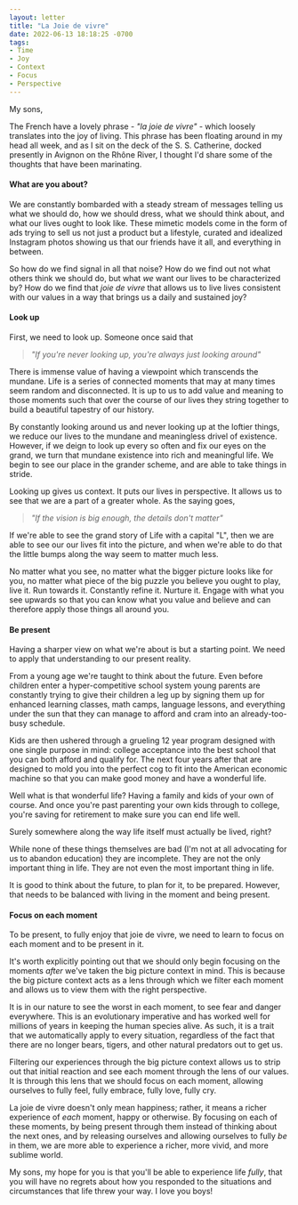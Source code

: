 ```yaml
---
layout: letter
title: "La Joie de vivre"
date: 2022-06-13 18:18:25 -0700
tags:
- Time
- Joy
- Context
- Focus
- Perspective
---
```

My sons,

The French have a lovely phrase - *"la joie de vivre"* - which loosely translates into the joy of living. This phrase has been floating around in my head all week, and as I sit on the deck of the S. S. Catherine, docked presently in Avignon on the Rhône River, I thought I'd share some of the thoughts that have been marinating.

#### What are you about?
We are constantly bombarded with a steady stream of messages telling us what we should do, how we should dress, what we should think about, and what our lives ought to look like. These mimetic models come in the form of ads trying to sell us not just a product but a lifestyle, curated and idealized Instagram photos showing us that our friends have it all, and everything in between.

So how do we find signal in all that noise? How do we find out not what others think we should do, but what *we* want our lives to be characterized by? How do we find that *joie de vivre* that allows us to live lives consistent with our values in a way that brings us a daily and sustained joy?

#### Look up
First, we need to look up. Someone once said that

> *"If you're never looking up, you're always just looking around"*

There is immense value of having a viewpoint which transcends the mundane. Life is a series of connected moments that may at many times seem random and disconnected. It is up to us to add value and meaning to those moments such that over the course of our lives they string together to build a beautiful tapestry of our history.

By constantly looking around us and never looking up at the loftier things, we reduce our lives to the mundane and meaningless drivel of existence. However, if we deign to look up every so often and fix our eyes on the grand, we turn that mundane existence into rich and meaningful life. We begin to see our place in the grander scheme, and are able to take things in stride.

Looking up gives us context. It puts our lives in perspective. It allows us to see that we are a part of a greater whole. As the saying goes,

> *"If the vision is big enough, the details don't matter"*

If we're able to see the grand story of Life with a capital "L", then we are able to see our our lives fit into the picture, and when we're able to do that the little bumps along the way seem to matter much less.

No matter what you see, no matter what the bigger picture looks like for you, no matter what piece of the big puzzle you believe you ought to play, live it. Run towards it. Constantly refine it. Nurture it. Engage with what you see upwards so that you can know what you value and believe and can therefore apply those things all around you.

#### Be present
Having a sharper view on what we're about is but a starting point. We need to apply that understanding to our present reality.

From a young age we're taught to think about the future. Even before children enter a hyper-competitive school system young parents are constantly trying to give their children a leg up by signing them up for enhanced learning classes, math camps, language lessons, and everything under the sun that they can manage to afford and cram into an already-too-busy schedule.

Kids are then ushered through a grueling 12 year program designed with one single purpose in mind: college acceptance into the best school that you can both afford and qualify for. The next four years after that are designed to mold you into the perfect cog to fit into the American economic machine so that you can make good money and have a wonderful life.

Well what is that wonderful life? Having a family and kids of your own of course. And once you're past parenting your own kids through to college, you're saving for retirement to make sure you can end life well.

Surely somewhere along the way life itself must actually be lived, right?

While none of these things themselves are bad (I'm not at all advocating for us to abandon education) they are incomplete. They are not the only important thing in life. They are not even the most important thing in life.

It is good to think about the future, to plan for it, to be prepared. However, that needs to be balanced with living in the moment and being present.

#### Focus on each moment
To be present, to fully enjoy that joie de vivre, we need to learn to focus on each moment and to be present in it.

It's worth explicitly pointing out that we should only begin focusing on the moments *after* we've taken the big picture context in mind. This is because the big picture context acts as a lens through which we filter each moment and allows us to view them with the right perspective.

It is in our nature to see the worst in each moment, to see fear and danger everywhere. This is an evolutionary imperative and has worked well for millions of years in keeping the human species alive. As such, it is a trait that we automatically apply to every situation, regardless of the fact that there are no longer bears, tigers, and other natural predators out to get us.

Filtering our experiences through the big picture context allows us to strip out that initial reaction and see each moment through the lens of our values. It is through this lens that we should focus on each moment, allowing ourselves to fully feel, fully embrace, fully love, fully cry.

La joie de vivre doesn't only mean happiness; rather, it means a richer experience of *each* moment, happy or otherwise. By focusing on each of these moments, by being present through them instead of thinking about the next ones, and by releasing ourselves and allowing ourselves to fully *be* in them, we are more able to experience a richer, more vivid, and more sublime world.

My sons, my hope for you is that you'll be able to experience life *fully*, that you will have no regrets about how you responded to the situations and circumstances that life threw your way. I love you boys!
